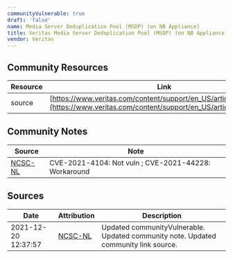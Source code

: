 ```yaml
---
communityVulnerable: true
draft: 'false'
name: Media Server Deduplication Pool (MSDP) (on NB Appliance)
title: Veritas Media Server Deduplication Pool (MSDP) (on NB Appliance)
vendor: Veritas
---
```



## Community Resources
| Resource | Link |
| --- | --- |
| source | [https://www.veritas.com/content/support/en_US/article.100052062](https://www.veritas.com/content/support/en_US/article.100052062) |

## Community Notes
| Source | Note |
| --- | --- |
| [NCSC-NL](https://github.com/NCSC-NL/log4shell/blob/main/software/README.md) | CVE-2021-4104: Not vuln ; CVE-2021-44228: Workaround </ul> |

## Sources
| Date | Attribution | Description |
| --- | --- | --- |
| 2021-12-20 12:37:57 | [NCSC-NL](https://github.com/NCSC-NL/log4shell/blob/main/software/README.md) | Updated communityVulnerable. Updated community note. Updated community link source.  |
